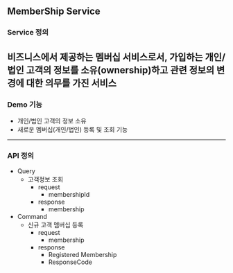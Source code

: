 ## MemberShip Service
### Service 정의
비즈니스에서 제공하는 멤버십 서비스로서, 
가입하는 개인/법인 고객의 정보를 소유(ownership)하고 
관련 정보의 변경에 대한 의무를 가진 서비스
---
### Demo 기능
* 개인/법인 고객의 정보 소유
* 새로운 멤버십(개인/법인) 등록 및 조회 기능
---
### API 정의
* Query
  * 고객정보 조회
    * request
      * membershipId
    * response
      * membership
* Command
  * 신규 고객 멤버십 등록
    * request
      * membership
    * response
      * Registered Membership
      * ResponseCode
